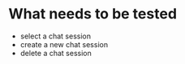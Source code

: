 # What needs to be tested

- select a chat session
- create a new chat session
- delete a chat session
